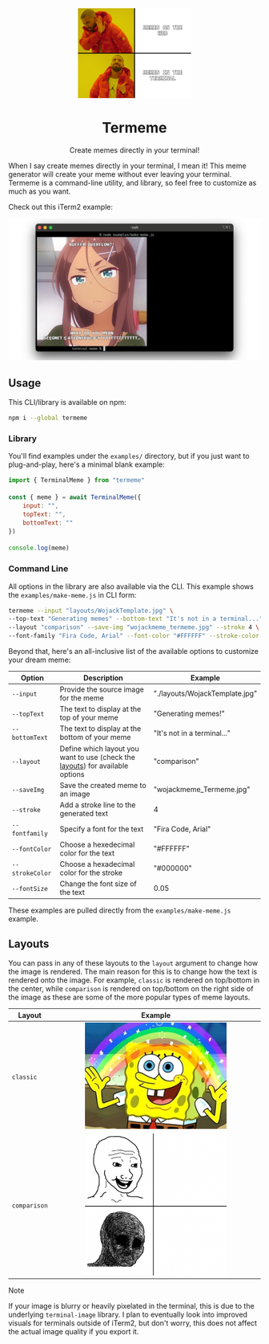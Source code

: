 <div align="center">
  <img width="45%" src="assets/logo.jpg" />
  <h1>Termeme</h1>
  <p>Create memes directly in your terminal!</p>
</div>

When I say create memes directly in your terminal, I mean it! This meme generator will create your meme without ever leaving your terminal. Termeme is a command-line utility, and library, so feel free to customize as much as you want.

Check out this iTerm2 example:

<img src= "assets/terminal_example.png" />

## Usage

This CLI/library is available on npm:

```bash
npm i --global termeme
```

### Library

You'll find examples under the `examples/` directory, but if you just want to plug-and-play, here's a minimal blank example:

```javascript
import { TerminalMeme } from "termeme"

const { meme } = await TerminalMeme({
    input: "",
    topText: "",
    bottomText: ""
})

console.log(meme)
```

### Command Line

All options in the library are also available via the CLI. This example shows the `examples/make-meme.js` in CLI form:

```bash
termeme --input "layouts/WojackTemplate.jpg" \
--top-text "Generating memes" --bottom-text "It's not in a terminal..." \
--layout "comparison" --save-img "wojackmeme_termeme.jpg" --stroke 4 \
--font-family "Fira Code, Arial" --font-color "#FFFFFF" --stroke-color "#000000" --font-size 0.05
```

Beyond that, here's an all-inclusive list of the available options to customize your dream meme:

| Option          | Description                                                                               | Example                        |
| --------------- | ----------------------------------------------------------------------------------------- | ------------------------------ |
| `--input`       | Provide the source image for the meme                                                     | "./layouts/WojackTemplate.jpg" |
| `--topText`     | The text to display at the top of your meme                                               | "Generating memes!"            |
| `--bottomText`  | The text to display at the bottom of your meme                                            | "It's not in a terminal..."    |
| `--layout`      | Define which layout you want to use (check the [layouts](#layouts)) for available options | "comparison"                   |
| `--saveImg`     | Save the created meme to an image                                                         | "wojackmeme_Termeme.jpg"       |
| `--stroke`      | Add a stroke line to the generated text                                                   | 4                              |
| `--fontfamily`  | Specify a font for the text                                                               | "Fira Code, Arial"             |
| `--fontColor`   | Choose a hexedecimal color for the text                                                   | "#FFFFFF"                    |
| `--strokeColor` | Choose a hexadecimal color for the stroke                                                 | "#000000"                    |
| `--fontSize`    | Change the font size of the text                                                          | 0.05                           |

These examples are pulled directly from the `examples/make-meme.js` example.

## Layouts

You can pass in any of these layouts to the `layout` argument to change how the image is rendered. The main reason for this is to change how the text is rendered onto the image. For example, `classic` is rendered on top/bottom in the center, while `comparison` is rendered on top/bottom on the right side of the image as these are some of the more popular types of meme layouts.

| Layout       | Example                                                                           |
| ------------ | --------------------------------------------------------------------------------- |
| `classic`    | <div align="center"><img width="70%" src="layouts/SpongebobTemplate.jpg" /></div> |
| `comparison` | <div align="center"><img width="70%" src="layouts/WojackTemplate.jpg" /></div>    |

> [!NOTE]
> If your image is blurry or heavily pixelated in the terminal, this is due to the underlying `terminal-image` library. I plan to eventually look into improved visuals for terminals outside of iTerm2, but don't worry, this does not affect the actual image quality if you export it.
